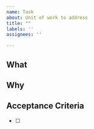 ```yaml
---
name: Task
about: Unit of work to address
title: ""
labels: ''
assignees: ''

---
```


## What
<!-- What impact are we trying to accomplish? Describe what the desired outcome of this work is. -->



## Why
<!-- Why is this outcome important? What are the consequences of not doing it? -->



## Acceptance Criteria
<!-- How will the effectiveness of the solution be measured? What metrics or indicators will be used to determine whether the solution has been successful? -->

- [ ] 
